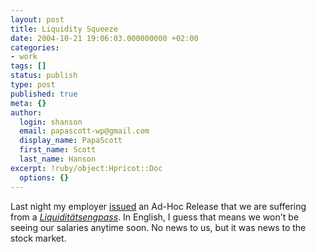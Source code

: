 ```yaml
---
layout: post
title: Liquidity Squeeze
date: 2004-10-21 19:06:03.000000000 +02:00
categories:
- work
tags: []
status: publish
type: post
published: true
meta: {}
author:
  login: shanson
  email: papascott-wp@gmail.com
  display_name: PapaScott
  first_name: Scott
  last_name: Hanson
excerpt: !ruby/object:Hpricot::Doc
  options: {}
---
```

<p>Last night my employer <a href="http://www.dgap.de/psf/content.php?isin=&a=20&v=de&b=db&l=1&von=20041020&bis=20041020&emittent=&land=DE&typ=adhoc&Jahreswahl=&SVON=&vont=20&vonm=10&vonj=2004&SBIS=&bist=20&bism=10&bisj=2004&suche=" title="">issued</a> an Ad-Hoc Release that we are suffering from a <a href="http://dict.leo.org/?search=liquidit%E4tsengpass" title=""><i>Liquidit&auml;tsengpass</i></a>. In English, I guess that means we won't be seeing our salaries anytime soon. No news to us, but it was news to the stock market.</p>
